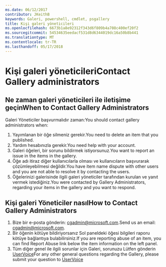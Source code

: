 ```yaml
---
ms.date: 06/12/2017
contributor: JKeithB
keywords: Galeri, powershell, cmdlet, psgallery
title: Kişi galeri yöneticileri
ms.openlocfilehash: 6673b1a8e92312f343d6f809b4a708c400ef20f2
ms.sourcegitcommit: 54534635eedacf531d8d6344019dc16a50b8b441
ms.translationtype: MT
ms.contentlocale: tr-TR
ms.lasthandoff: 05/17/2018
---
```

# <a name="contact-gallery-administrators"></a><span data-ttu-id="665d6-103">Kişi galeri yöneticileri</span><span class="sxs-lookup"><span data-stu-id="665d6-103">Contact Gallery administrators</span></span>

## <a name="when-to-contact-gallery-administrators"></a><span data-ttu-id="665d6-104">Ne zaman galeri yöneticileri ile iletişime geçin</span><span class="sxs-lookup"><span data-stu-id="665d6-104">When to Contact Gallery Administrators</span></span>

<span data-ttu-id="665d6-105">Galeri Yöneticiler başvurmalıdır zaman:</span><span class="sxs-lookup"><span data-stu-id="665d6-105">You should contact gallery administrators when:</span></span>

1. <span data-ttu-id="665d6-106">Yayımlanan bir öğe silmeniz gerekir.</span><span class="sxs-lookup"><span data-stu-id="665d6-106">You need to delete an item that you published.</span></span>
2. <span data-ttu-id="665d6-107">Yardım hesabınızla gerekir.</span><span class="sxs-lookup"><span data-stu-id="665d6-107">You need help with your account.</span></span>
3. <span data-ttu-id="665d6-108">Galeri öğeleri, bir sorunu bildirmek istiyorsunuz.</span><span class="sxs-lookup"><span data-stu-id="665d6-108">You want to report an issue in the items in the gallery.</span></span>
4. <span data-ttu-id="665d6-109">Öğe adı itiraz diğer kullanıcılarla olması ve kullanıcıların başvurarak çözümleyebilmesi değildir.</span><span class="sxs-lookup"><span data-stu-id="665d6-109">You have item name dispute with other users and you are not able to resolve it by contacting the users.</span></span>
5. <span data-ttu-id="665d6-110">Öğelerinizi galerisinde ilgili galeri yöneticiler tarafından kurulan ve yanıt vermek istediğiniz.</span><span class="sxs-lookup"><span data-stu-id="665d6-110">You were contacted by Gallery Administrators, regarding your items in the gallery and you want to respond.</span></span>

## <a name="how-to-contact-gallery-administrators"></a><span data-ttu-id="665d6-111">Kişi galeri Yöneticiler nasıl</span><span class="sxs-lookup"><span data-stu-id="665d6-111">How to Contact Gallery Administrators</span></span>

1. <span data-ttu-id="665d6-112">Bize bir e-posta gönderin: cgadmin@microsoft.com.</span><span class="sxs-lookup"><span data-stu-id="665d6-112">Send us an email: cgadmin@microsoft.com.</span></span>
2. <span data-ttu-id="665d6-113">Bir öğenin kötüye bildiriyorsanız Sol paneldeki öğesi bilgileri raporu kötüye bağlantıya bulabilirsiniz.</span><span class="sxs-lookup"><span data-stu-id="665d6-113">If you are reporting abuse of an item, you can find Report Abuse link below the item information on the left panel.</span></span>
3. <span data-ttu-id="665d6-114">Tüm diğer genel ile ilgili sorunlar için Galeri, sorunuzu Lütfen gönderin [UserVoice](http://windowsserver.uservoice.com/forums/301869-powershell)</span><span class="sxs-lookup"><span data-stu-id="665d6-114">For any other general questions regarding the Gallery, please submit your question to [UserVoice](http://windowsserver.uservoice.com/forums/301869-powershell)</span></span>